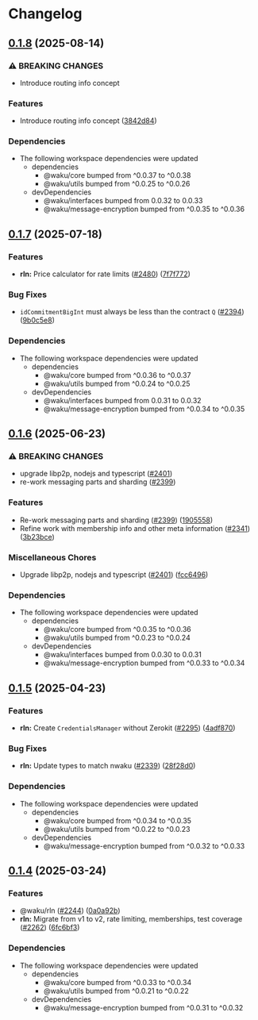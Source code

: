 # Changelog

## [0.1.8](https://github.com/waku-org/js-waku/compare/rln-v0.1.7...rln-v0.1.8) (2025-08-14)


### ⚠ BREAKING CHANGES

* Introduce routing info concept

### Features

* Introduce routing info concept ([3842d84](https://github.com/waku-org/js-waku/commit/3842d84b55eb96728f6b05b9307ff823fac58a54))


### Dependencies

* The following workspace dependencies were updated
  * dependencies
    * @waku/core bumped from ^0.0.37 to ^0.0.38
    * @waku/utils bumped from ^0.0.25 to ^0.0.26
  * devDependencies
    * @waku/interfaces bumped from 0.0.32 to 0.0.33
    * @waku/message-encryption bumped from ^0.0.35 to ^0.0.36

## [0.1.7](https://github.com/waku-org/js-waku/compare/rln-v0.1.6...rln-v0.1.7) (2025-07-18)


### Features

* **rln:** Price calculator for rate limits ([#2480](https://github.com/waku-org/js-waku/issues/2480)) ([7f7f772](https://github.com/waku-org/js-waku/commit/7f7f772d9331075b57ad76eca6f803cd600c401e))


### Bug Fixes

* `idCommitmentBigInt` must always be less than the contract `Q` ([#2394](https://github.com/waku-org/js-waku/issues/2394)) ([9b0c5e8](https://github.com/waku-org/js-waku/commit/9b0c5e831140159c82a88ad9e9fe5e8ca306d909))


### Dependencies

* The following workspace dependencies were updated
  * dependencies
    * @waku/core bumped from ^0.0.36 to ^0.0.37
    * @waku/utils bumped from ^0.0.24 to ^0.0.25
  * devDependencies
    * @waku/interfaces bumped from 0.0.31 to 0.0.32
    * @waku/message-encryption bumped from ^0.0.34 to ^0.0.35

## [0.1.6](https://github.com/waku-org/js-waku/compare/rln-v0.1.5...rln-v0.1.6) (2025-06-23)


### ⚠ BREAKING CHANGES

* upgrade libp2p, nodejs and typescript ([#2401](https://github.com/waku-org/js-waku/issues/2401))
* re-work messaging parts and sharding  ([#2399](https://github.com/waku-org/js-waku/issues/2399))

### Features

* Re-work messaging parts and sharding  ([#2399](https://github.com/waku-org/js-waku/issues/2399)) ([1905558](https://github.com/waku-org/js-waku/commit/1905558753a7bf61c3dd27d6892d0f561d4c57c6))
* Refine work with membership info and other meta information ([#2341](https://github.com/waku-org/js-waku/issues/2341)) ([3b23bce](https://github.com/waku-org/js-waku/commit/3b23bceb9de5a0c250788ffb824367eabafe3728))


### Miscellaneous Chores

* Upgrade libp2p, nodejs and typescript ([#2401](https://github.com/waku-org/js-waku/issues/2401)) ([fcc6496](https://github.com/waku-org/js-waku/commit/fcc6496fef914c56f6a4d2d17c494c8b94caea3c))


### Dependencies

* The following workspace dependencies were updated
  * dependencies
    * @waku/core bumped from ^0.0.35 to ^0.0.36
    * @waku/utils bumped from ^0.0.23 to ^0.0.24
  * devDependencies
    * @waku/interfaces bumped from 0.0.30 to 0.0.31
    * @waku/message-encryption bumped from ^0.0.33 to ^0.0.34

## [0.1.5](https://github.com/waku-org/js-waku/compare/rln-v0.1.4...rln-v0.1.5) (2025-04-23)


### Features

* **rln:** Create `CredentialsManager` without Zerokit ([#2295](https://github.com/waku-org/js-waku/issues/2295)) ([4adf870](https://github.com/waku-org/js-waku/commit/4adf8706c3befd99ace8f02dc2a1350428d4a163))


### Bug Fixes

* **rln:** Update types to match nwaku ([#2339](https://github.com/waku-org/js-waku/issues/2339)) ([28f28d0](https://github.com/waku-org/js-waku/commit/28f28d0d3627d7fdd06c5970c6028ea73031786e))


### Dependencies

* The following workspace dependencies were updated
  * dependencies
    * @waku/core bumped from ^0.0.34 to ^0.0.35
    * @waku/utils bumped from ^0.0.22 to ^0.0.23
  * devDependencies
    * @waku/message-encryption bumped from ^0.0.32 to ^0.0.33

## [0.1.4](https://github.com/waku-org/js-waku/compare/rln-v0.1.3...rln-v0.1.4) (2025-03-24)


### Features

* @waku/rln ([#2244](https://github.com/waku-org/js-waku/issues/2244)) ([0a0a92b](https://github.com/waku-org/js-waku/commit/0a0a92bccb02fdf9b927bee928b040ff5d624b67))
* **rln:** Migrate from v1 to v2, rate limiting, memberships, test coverage ([#2262](https://github.com/waku-org/js-waku/issues/2262)) ([6fc6bf3](https://github.com/waku-org/js-waku/commit/6fc6bf3916d6dad3d516a5769331245f1b6d55e8))


### Dependencies

* The following workspace dependencies were updated
  * dependencies
    * @waku/core bumped from ^0.0.33 to ^0.0.34
    * @waku/utils bumped from ^0.0.21 to ^0.0.22
  * devDependencies
    * @waku/message-encryption bumped from ^0.0.31 to ^0.0.32
